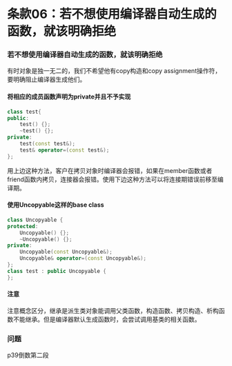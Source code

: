 # 条款06：若不想使用编译器自动生成的函数，就该明确拒绝
### 若不想使用编译器自动生成的函数，就该明确拒绝
有时对象是独一无二的，我们不希望他有copy构造和copy assignment操作符，要明确阻止编译器生成他们。
#### 将相应的成员函数声明为private并且不予实现
```c++
class test{
public:
    test() {};
    ~test() {};
private:
    test(const test&);
    test& operator=(const test&);
};
```
用上边这种方法，客户在拷贝对象时编译器会报错，如果在member函数或者friend函数内拷贝，连接器会报错。使用下边这种方法可以将连接期错误前移至编译期。
#### 使用Uncopyable这样的base class
```c++
class Uncopyable {
protected:
    Uncopyable() {};
    ~Uncopyable() {};
private:
    Uncopyable(const Uncopyable&);
    Uncopyable& operator=(const Uncopyable&);
};
class test : public Uncopyable {
};
```
#### 注意
注意概念区分，继承是派生类对象能调用父类函数，构造函数、拷贝构造、析构函数不能继承。但是编译器默认生成函数时，会尝试调用基类的相关函数。
### 问题
p39倒数第二段